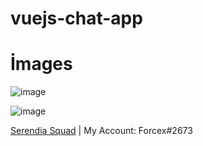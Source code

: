 # vuejs-chat-app


# İmages

![image](https://user-images.githubusercontent.com/68302451/121805890-eae38d80-cc55-11eb-9b51-2962be11b931.png)

![image](https://user-images.githubusercontent.com/68302451/121805924-1ebeb300-cc56-11eb-9798-8edbc5fa7e9a.png)

<a href="https://discord.gg/GQQ9xRGB">Serendia Squad</a> |  My Account: Forcex#2673
